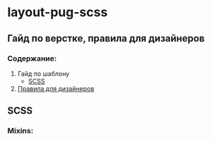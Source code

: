 # layout-pug-scss
## Гайд по верстке, правила для дизайнеров
### Содержание:
1. Гайд по шаблону
   * [SCSS](#scss "SCSS")
2. [Правила для дизайнеров](./designer/README.md "Правила для дизайнеров")

## SCSS
### Mixins: